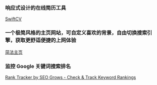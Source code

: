 ### 响应式设计的在线简历工具
[SwiftCV](https://www.swiftcv.com/)

### 一个极简风格的主页网站，可自定义喜欢的背景，自由切换搜索引擎，获取更舒适便捷的上网体验
[简法主页](http://www.jianfast.com/)

### 监控 Google 关键词搜索排名
[Rank Tracker by SEO Grows - Check & Track Keyword Rankings](https://seogrows.com/)
